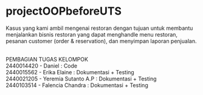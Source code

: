 # projectOOPbeforeUTS
Kasus yang kami ambil mengenai restoran dengan tujuan untuk membantu menjalankan bisnis restoran yang dapat menghandle menu restoran, pesanan customer (order &amp; reservation), dan menyimpan laporan penjualan.</br></br>

PEMBAGIAN TUGAS KELOMPOK</br>
2440014420 - Daniel 			: Code</br>
2440015562 - Erika Elaine 		: Dokumentasi + Testing</br>
2440021205 - Yeremia Sutanto A.P 	: Dokumentasi + Testing</br>
2440103514 - Falencia Chandra 	: Dokumentasi + Testing
